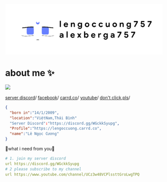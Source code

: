 

![cxx3242](banner.png)
# about me ✨ 




[![](https://dcbadge.vercel.app/api/server/WGckkSyupg)](https://discord.gg/WGckkSyupg)

[server discord](https://discord.gg/WGckkSyupg)/
[facebook](https://www.facebook.com/lengoccuong.757/)/
[carrd.co](https://lengoccuong.carrd.co)/
[youtube](https://www.youtube.com/channel/UCz3w48VCPlssttGroLwgTPQ)/
[don't click,pls](https://fquerc.lengoccuongfurry.repl.co)/


```json
{
  "born in":"14/1/2009",
  "location":"ViệtNam,Thái Bình"
  "Server Discord":"https://discord.gg/WGckkSyupg",
  "Profile":"https://lengoccuong.carrd.co",
  "name":"Lê Ngọc Cương"
}
```

🌟what i need from you🌟 


```yml
# 1. join my server discord
url https://discord.gg/WGckkSyupg
# 2 please subscribe to my channel
url https://www.youtube.com/channel/UCz3w48VCPlssttGroLwgTPQ
```
